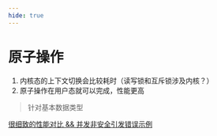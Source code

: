 ```yaml
---
hide: true
---
```

# 原子操作

1. 内核态的上下文切换会比较耗时（读写锁和互斥锁涉及内核？）
2. 原子操作在用户态就可以完成，性能更高

> 针对基本数据类型

[很细致的性能对比 && 并发非安全引发错误示例](https://www.topgoer.com/%E5%B9%B6%E5%8F%91%E7%BC%96%E7%A8%8B/%E5%8E%9F%E5%AD%90%E6%93%8D%E4%BD%9C%E5%92%8Catomic%E5%8C%85.html)


